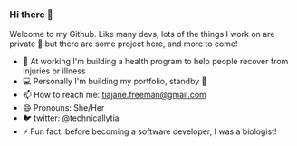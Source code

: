 ### Hi there 👋

Welcome to my Github. Like many devs, lots of the things I work on are private 🙈 but there are some project here, and more to come!

- 🔭 At working I'm building a health program to help people recover from injuries or illness
- 💻 Personally I'm building my portfolio, standby 👀
- 📫 How to reach me: tiajane.freeman@gmail.com
- 😄 Pronouns: She/Her
- 🐦 twitter: @technicallytia
- ⚡ Fun fact: before becoming a software developer, I was a biologist! 

